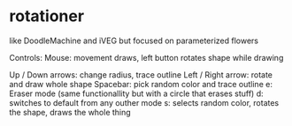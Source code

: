 # rotationer
like DoodleMachine and iVEG but focused on parameterized flowers

Controls:
  Mouse: movement draws, left button rotates shape while drawing
  
  Up / Down arrows: change radius, trace outline
  Left / Right arrow: rotate and draw whole shape
  Spacebar: pick random color and trace outline
  e: Eraser mode (same functionallity but with a circle that erases stuff)
  d: switches to default from any outher mode
  s: selects random color, rotates the shape, draws the whole thing
